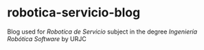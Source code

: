 # robotica-servicio-blog
Blog used for *Robotica de Servicio* subject in the degree *Ingeniería Robótica Software* by URJC
